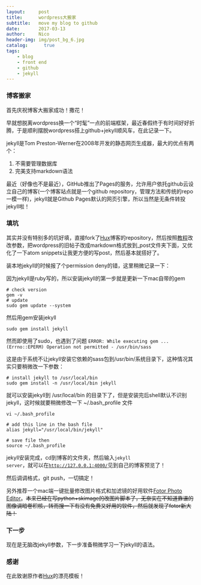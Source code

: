 ```yaml
---
layout:     post
title:      wordpress大搬家
subtitle:   move my blog to github
date:       2017-03-13
author:     Nico
header-img: img/post_bg_6.jpg
catalog:      true
tags:
    - blog
    - front end
    - github
    - jekyll
---
```


### 博客搬家

首先庆祝博客大搬家成功！撒花！

早就想脱离wordpress换一个“时髦”一点的前端框架，最近春假终于有时间好好折腾，于是顺利摆脱wordpress搭上github+jekyll顺风车，在此记录一下。

jekyll是Tom Preston-Werner在2008年开发的静态网页生成器，最大的优点有两个：
1. 不需要管理数据库
2. 完美支持markdown语法

最近（好像也不是最近），GitHub推出了Pages的服务，允许用户依托github云设立自己的博客(一个博客站点就是一个github repository，管理方法和传统的repo一模一样)，jekyll就是Github Pages默认的网页引擎，所以当然是无条件转投jekyll啦！

### 填坑

其实并没有特别多的坑好填，直接fork了[Hux](https://github.com/Huxpro/huxpro.github.io)博客的repository，然后按照[教程](https://github.com/Huxpro/huxpro.github.io/blob/master/README.zh.md)改改参数，把wordpress的旧帖子改成markdown格式放到_post文件夹下面，又优化了一下atom snippets让我更方便的写post，然后基本就搭好了。

装本地jekyll的时候报了个permission deny的错，这里稍微记录一下：

因为jekyll是ruby写的，所以安装jekyll的第一步就是更新一下mac自带的gem

```shell
# check version
gem -v
# update
sudo gem update --system
```

然后用gem安装jekyll
```shell
sudo gem install jekyll
```
然而即使用了sudo，也遇到了问题
<code>ERROR: While executing gem ... (Errno::EPERM) Operation not permitted - /usr/bin/sass</code>

这是由于系统不让jekyll安装它依赖的sass包到/usr/bin/系统目录下，这种情况其实只要稍微改一下参数：
```shell
# install jekyll to /usr/local/bin
sudo gem install -n /usr/local/bin jekyll

```
就可以安装jekyll到 /usr/local/bin 的目录下了，但是安装完后shell默认不识别jekyll，这时候就要稍微修改一下 ~/.bash_profile 文件
```shell
vi ~/.bash_profile

# add this line in the bash file
alias jekyll="/usr/local/bin/jekyll"

# save file then
source ~/.bash_profile
```
jekyll安装完成，cd到博客的文件夹，然后输入<code>jekyll server</code>，就可以在<code>http://127.0.0.1:4000/</code>见到自己的博客预览了！

然后调调格式，git push，一切搞定！

另外推荐一个mac端一键批量修改图片格式和加滤镜的好用软件[Fotor Photo Editor](http://www.fotor.com/mac/index.html)。~~本来已经在写python+skimage的改图片脚本了，无奈实在不知道靠谱的图像调暗卷积核，转而搜一下有没有免费又好用的软件，然后就发现了fotor新大陆！~~

### 下一步

现在是无脑改jekyll参数，下一步准备稍微学习一下jekyll的语法。

### 感谢

在此致谢原作者[Hux](https://huangxuan.me/)的漂亮模板！
